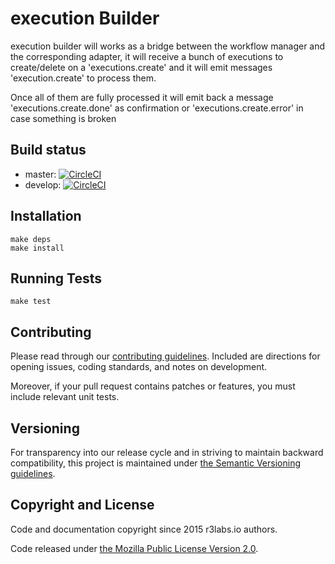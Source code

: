 # execution Builder

execution builder will works as a bridge between the workflow manager and the corresponding adapter, it will receive a bunch of executions to create/delete on a 'executions.create' and it will emit messages 'execution.create' to process them.

Once all of them are fully processed it will emit back a message 'executions.create.done' as confirmation or 'executions.create.error' in case something is broken

## Build status

* master: [![CircleCI](https://circleci.com/gh/ernestio/execution-builder/tree/master.svg?style=svg)](https://circleci.com/gh/ernestio/execution-builder/tree/master)
* develop: [![CircleCI](https://circleci.com/gh/ernestio/execution-builder/tree/develop.svg?style=svg)](https://circleci.com/gh/ernestio/execution-builder/tree/develop)

## Installation

```
make deps
make install
```

## Running Tests

```
make test
```

## Contributing

Please read through our
[contributing guidelines](CONTRIBUTING.md).
Included are directions for opening issues, coding standards, and notes on
development.

Moreover, if your pull request contains patches or features, you must include
relevant unit tests.

## Versioning

For transparency into our release cycle and in striving to maintain backward
compatibility, this project is maintained under [the Semantic Versioning guidelines](http://semver.org/).

## Copyright and License

Code and documentation copyright since 2015 r3labs.io authors.

Code released under
[the Mozilla Public License Version 2.0](LICENSE).

